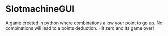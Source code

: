 # SlotmachineGUI
A game created in python where combinations allow your point to go up. No combinations will lead to a points deduction. Hit zero and its game over!

